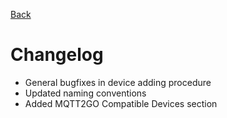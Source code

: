 [Back](./index.md)

# Changelog

* General bugfixes in device adding procedure
* Updated naming conventions
* Added MQTT2GO Compatible Devices section